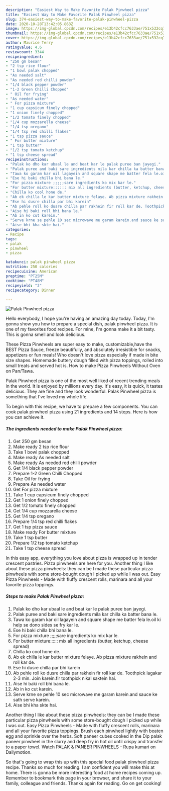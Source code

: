 ```yaml
---
description: "Easiest Way to Make Favorite Palak Pinwheel pizza"
title: "Easiest Way to Make Favorite Palak Pinwheel pizza"
slug: 374-easiest-way-to-make-favorite-palak-pinwheel-pizza
date: 2020-10-28T13:42:05.863Z
image: https://img-global.cpcdn.com/recipes/e13b42cfcc7633ae/751x532cq70/palak-pinwheel-pizza-recipe-main-photo.jpg
thumbnail: https://img-global.cpcdn.com/recipes/e13b42cfcc7633ae/751x532cq70/palak-pinwheel-pizza-recipe-main-photo.jpg
cover: https://img-global.cpcdn.com/recipes/e13b42cfcc7633ae/751x532cq70/palak-pinwheel-pizza-recipe-main-photo.jpg
author: Maurice Terry
ratingvalue: 4.6
reviewcount: 3344
recipeingredient:
- "250 gm besan"
- "2 tsp rice flour"
- "1 bowl palak chopped"
- "As needed salt"
- "As needed red chilli powder"
- "1/4 black pepper powder"
- "1-2 Green Chilli Chopped"
- " Oil for frying"
- "As needed water"
- " For pizza mixture"
- "1 cup capsicum finely chopped"
- "1 onion finely chopped"
- "1/2 tomato finely chopped"
- "1/4 cup mozzarella cheese"
- "1/4 tsp oregano"
- "1/4 tsp red chilli flakes"
- "1 tsp pizza sauce"
- " For butter mixture"
- "1 tsp butter"
- "1/2 tsp tomato ketchup"
- "1 tsp cheese spread"
recipeinstructions:
- "Palak ko dho kar ubaal le and beat kar le palak puree ban jayegi."
- "Palak puree and baki sare ingredients mila kar chilla ka batter bana le."
- "Tawa ko garam kar oil lagayein and square shape me batter fela le.oil ki help se dono sides se fry kar le."
- "Ese hi baki chilla bhi bana le."
- "For pizza mixture ;;;;;sare ingredients ko mix kar le."
- "For butter mixture:::::: mix all ingredients (butter, ketchup, cheese spread)"
- "Chilla ko cool hone de."
- "Ab ek chilla le kar butter mixture felaye. Ab pizza mixture rakhein and roll kar de."
- "Ese hi dusre chilla par bhi karein"
- "Ab pehle roll ko dusre chilla par rakhein fir roll kar de. Toothpick lagakar 2-3 min. Join karein.fir toothpick nikal saktein hai."
- "Aise hi baki roll bhi bana le."
- "Ab in ko cut karein."
- "Serve krne se pehle 10 sec microwave me garam karein.and sauce ke sath serve karein."
- "Aise bhi kha skte hai."
categories:
- Recipe
tags:
- palak
- pinwheel
- pizza

katakunci: palak pinwheel pizza 
nutrition: 250 calories
recipecuisine: American
preptime: "PT25M"
cooktime: "PT48M"
recipeyield: "3"
recipecategory: Dinner

---
```



![Palak Pinwheel pizza](https://img-global.cpcdn.com/recipes/e13b42cfcc7633ae/751x532cq70/palak-pinwheel-pizza-recipe-main-photo.jpg)

Hello everybody, I hope you're having an amazing day today. Today, I'm gonna show you how to prepare a special dish, palak pinwheel pizza. It is one of my favorites food recipes. For mine, I'm gonna make it a bit tasty. This is gonna smell and look delicious.

These Pizza Pinwheels are super easy to make, customizable,have the BEST Pizza Sauce, freeze beautifully, and absolutely irresistible for snacks, appetizers or fun meals! Who doesn&#39;t love pizza especially if made in bite size shapes. Homemade buttery dough filled with pizza toppings, rolled into small treats and served hot is. How to make Pizza Pinwheels Without Oven on Pan/Tawa.

Palak Pinwheel pizza is one of the most well liked of recent trending meals in the world. It is enjoyed by millions every day. It's easy, it is quick, it tastes delicious. They are fine and they look wonderful. Palak Pinwheel pizza is something that I've loved my whole life.


To begin with this recipe, we have to prepare a few components. You can cook palak pinwheel pizza using 21 ingredients and 14 steps. Here is how you can achieve it.

<!--inarticleads1-->

##### The ingredients needed to make Palak Pinwheel pizza:

1. Get 250 gm besan
1. Make ready 2 tsp rice flour
1. Take 1 bowl palak chopped
1. Make ready As needed salt
1. Make ready As needed red chilli powder
1. Get 1/4 black pepper powder
1. Prepare 1-2 Green Chilli Chopped
1. Take  Oil for frying
1. Prepare As needed water
1. Get  For pizza mixture
1. Take 1 cup capsicum finely chopped
1. Get 1 onion finely chopped
1. Get 1/2 tomato finely chopped
1. Get 1/4 cup mozzarella cheese
1. Get 1/4 tsp oregano
1. Prepare 1/4 tsp red chilli flakes
1. Get 1 tsp pizza sauce
1. Make ready  For butter mixture
1. Take 1 tsp butter
1. Prepare 1/2 tsp tomato ketchup
1. Take 1 tsp cheese spread


In this easy app, everything you love about pizza is wrapped up in tender crescent pastries. Pizza pinwheels are here for you. Another thing I like about these pizza pinwheels: they can be I made these particular pizza pinwheels with some store-bought dough I picked up while I was out. Easy Pizza Pinwheels - Made with fluffy crescent rolls, marinara and all your favorite pizza toppings. 

<!--inarticleads2-->

##### Steps to make Palak Pinwheel pizza:

1. Palak ko dho kar ubaal le and beat kar le palak puree ban jayegi.
1. Palak puree and baki sare ingredients mila kar chilla ka batter bana le.
1. Tawa ko garam kar oil lagayein and square shape me batter fela le.oil ki help se dono sides se fry kar le.
1. Ese hi baki chilla bhi bana le.
1. For pizza mixture ;;;;;sare ingredients ko mix kar le.
1. For butter mixture:::::: mix all ingredients (butter, ketchup, cheese spread)
1. Chilla ko cool hone de.
1. Ab ek chilla le kar butter mixture felaye. Ab pizza mixture rakhein and roll kar de.
1. Ese hi dusre chilla par bhi karein
1. Ab pehle roll ko dusre chilla par rakhein fir roll kar de. Toothpick lagakar 2-3 min. Join karein.fir toothpick nikal saktein hai.
1. Aise hi baki roll bhi bana le.
1. Ab in ko cut karein.
1. Serve krne se pehle 10 sec microwave me garam karein.and sauce ke sath serve karein.
1. Aise bhi kha skte hai.


Another thing I like about these pizza pinwheels: they can be I made these particular pizza pinwheels with some store-bought dough I picked up while I was out. Easy Pizza Pinwheels - Made with fluffy crescent rolls, marinara and all your favorite pizza toppings. Brush each pinwheel lightly with beaten egg and sprinkle over the herbs. Soft paneer cubes cooked in the Dip palak paneer pinwheel in the slurry and deep fry in hot oil until crispy and transfer to a paper towel. Watch PALAK &amp; PANEER PINWHEELS - Rupa kumari on Dailymotion. 

So that's going to wrap this up with this special food palak pinwheel pizza recipe. Thanks so much for reading. I am confident you will make this at home. There is gonna be more interesting food at home recipes coming up. Remember to bookmark this page in your browser, and share it to your family, colleague and friends. Thanks again for reading. Go on get cooking!
